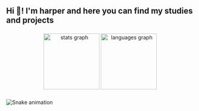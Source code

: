 <h2 align="left">Hi 👋! I'm harper and here you can find my studies and projects</h2>

###

<div align="center">
  <img src="https://github-readme-stats.vercel.app/api?username=harperbolic&hide_title=false&hide_rank=false&show_icons=true&include_all_commits=true&count_private=true&disable_animations=false&theme=merko&locale=en&hide_border=false&order=1" height="150" alt="stats graph"  />
  <img src="https://github-readme-stats.vercel.app/api/top-langs?username=harperbolic&locale=en&hide_title=false&layout=compact&card_width=320&langs_count=5&theme=merko&hide_border=false&order=2" height="150" alt="languages graph"  />
</div>

###

<img src="https://raw.githubusercontent.com/harperbolic/harperbolic/output/snake.svg" alt="Snake animation" />

###
